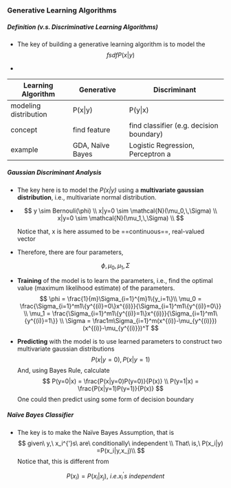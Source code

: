 ### Generative Learning Algorithms

##### Definition (v.s. Discriminative Learning Algorithms)

* The key of building a generative learning algorithm is to model the  
  $$ {fsdf}
  P(x|y)
  $$

* 

| Learning Algorithm    | Generative       | Discriminant                             |
| --------------------- | ---------------- | ---------------------------------------- |
| modeling distribution | P(x\|y)          | P(y\|x)                                  |
| concept               | find feature     | find classifier (e.g. decision boundary) |
| example               | GDA, Naïve Bayes | Logistic Regression, Perceptron a        |

##### Gaussian Discriminant Analysis

* The key here is to model the *P(x|y)* using a **multivariate gaussian distribution**, i.e., multivariate normal distribution. 

* $$
  y \sim Bernouli(\phi) \\
  x|y=0 \sim \mathcal{N}(\mu_0,\,\Sigma) \\
  x|y=0 \sim \mathcal{N}(\mu_1,\,\Sigma) \\
  $$

  Notice that, x is here assumed to be ==continuous==, real-valued vector

* Therefore, there are four parameters, 

$$
\phi, \mu_0, \mu_1, \Sigma
$$



* **Training** of the model is to learn the parameters, i.e., find the optimal value (maximum likelihood estimate) of the parameters.
  $$
  \phi = \frac{1}{m}\Sigma_{i=1}^{m}1\{y_i=1\}\\
  \mu_0 = \frac{\Sigma_{i=1}^m1\{y^{(i)}=0\}x^{(i)}}{\Sigma_{i=1}^m1\{y^{(i)}=0\}}  \\
  \mu_1 = \frac{\Sigma_{i=1}^m1\{y^{(i)}=1\}x^{(i)}}{\Sigma_{i=1}^m1\{y^{(i)}=1\}}  \\
  \Sigma = \frac1m\Sigma_{i=1}^m(x^{(i)}-\mu_{y^{(i)}})(x^{(i)}-\mu_{y^{(i)}})^T
  $$

* **Predicting** with the model is to use learned parameters to construct two multivariate gaussian distributions
  $$
  P(x|y=0), P(x|y=1)
  $$
  And, using Bayes Rule, calculate 
  $$
  P(y=0|x) = \frac{P(x|y=0)P(y=0)}{P(x)} \\
  P(y=1|x) = \frac{P(x|y=1)P(y=1)}{P(x)}
  $$
  One could then predict using some form of decision boundary

##### Naïve Bayes Classifier

* The key is to make the Naïve Bayes Assumption, that is 
  $$
  given\ y,\ x_i^{'}s\ are\ conditionally\ independent \\
  That\ is,\ P(x_i|y) =P(x_i|y,x_j)\\
  $$
  Notice that, this is different from 

$$
P(x_i) = P(x_i|x_j),\ i.e.x_i^{'}s\ independent
$$





